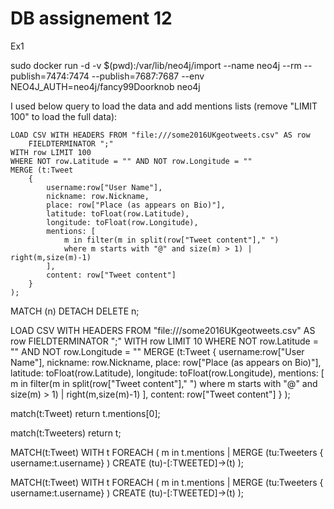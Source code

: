 # DB assignement 12

Ex1

sudo docker run -d -v $(pwd):/var/lib/neo4j/import --name neo4j --rm --publish=7474:7474 --publish=7687:7687 --env NEO4J_AUTH=neo4j/fancy99Doorknob neo4j

I used below query to load the data and add mentions lists (remove "LIMIT 100" to load the full data):

    LOAD CSV WITH HEADERS FROM "file:///some2016UKgeotweets.csv" AS row 
        FIELDTERMINATOR ";"
    WITH row LIMIT 100
    WHERE NOT row.Latitude = "" AND NOT row.Longitude = ""
    MERGE (t:Tweet
        {
            username:row["User Name"],
            nickname: row.Nickname,
            place: row["Place (as appears on Bio)"],
            latitude: toFloat(row.Latitude),
            longitude: toFloat(row.Longitude),
            mentions: [
                m in filter(m in split(row["Tweet content"]," ") 
                where m starts with "@" and size(m) > 1) | right(m,size(m)-1)
            ],
            content: row["Tweet content"]
        }
    );










MATCH (n)
DETACH DELETE n;


LOAD CSV WITH HEADERS FROM "file:///some2016UKgeotweets.csv" AS row 
    FIELDTERMINATOR ";"
WITH row LIMIT 10
WHERE NOT row.Latitude = "" AND NOT row.Longitude = ""
MERGE (t:Tweet
    {
        username:row["User Name"],
        nickname: row.Nickname,
        place: row["Place (as appears on Bio)"],
        latitude: toFloat(row.Latitude),
        longitude: toFloat(row.Longitude),
        mentions: [
            m in filter(m in split(row["Tweet content"]," ") 
            where m starts with "@" and size(m) > 1) | right(m,size(m)-1)
        ],
        content: row["Tweet content"]
    }
);
     

match(t:Tweet) return t.mentions[0];

match(t:Tweeters) return t;




MATCH(t:Tweet) 
WITH t
FOREACH (
    m in t.mentions | 
    MERGE (tu:Tweeters { username:t.username} )
    CREATE (tu)-[:TWEETED]->(t)
);


MATCH(t:Tweet) 
WITH t
FOREACH (
    m in t.mentions | 
    MERGE (tu:Tweeters { username:t.username} )
    CREATE (tu)-[:TWEETED]->(t)
);



